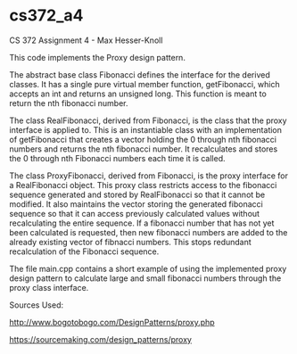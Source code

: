 # cs372_a4
CS 372 Assignment 4 - Max Hesser-Knoll

This code implements the Proxy design pattern.

The abstract base class Fibonacci defines the interface for the derived classes. It has a single pure virtual member function, getFibonacci, which accepts an int and returns an unsigned long. This function is meant to return the nth fibonacci number.

The class RealFibonacci, derived from Fibonacci, is the class that the proxy interface is applied to. This is an instantiable class with an implementation of getFibonacci that creates a vector holding the 0 through nth fibonacci numbers and returns the nth fibonacci number. It recalculates and stores the 0 through nth Fibonacci numbers each time it is called.

The class ProxyFibonacci, derived from Fibonacci, is the proxy interface for a RealFibonacci object. This proxy class restricts access to the fibonacci sequence generated and stored by RealFibonacci so that it cannot be modified. It also maintains the vector storing the generated fibonacci sequence so that it can access previously calculated values without recalculating the entire sequence. If a fibonacci number that has not yet been calculated is requested, then new fibonacci numbers are added to the already existing vector of fibnacci numbers. This stops redundant recalculation of the Fibonacci sequence.


The file main.cpp contains a short example of using the implemented proxy design pattern to calculate large and small fibonacci numbers through the proxy class interface.


Sources Used: 

http://www.bogotobogo.com/DesignPatterns/proxy.php

https://sourcemaking.com/design_patterns/proxy
